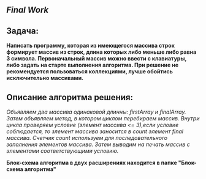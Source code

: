 ## _**Final Work**_

## __Задача:__

**Написать программу, которая из имеющегося массива строк формирует массив из строк, длина которых либо меньше либо равна 3 символа. Первоначальный массив можно ввести с клавиатуры, либо задать на старте выполнения алгоритма.
При решение не рекомендуется пользоваться коллекциями, лучше обойтись исключительно массивами.**
## Описание алгоритма решения:
*Объявляем два массива одинаковой длинны: firstArray и finalArray. Затем объявляем метод, в котором циклом перебираем массив. Внутри цикла проверяем условие (элемент массива <= 3),если условие соблюдается, то злемент массива заносится в count элемент final массива. Счетчик count используем для последовательного заполнения элементов массива. Затем выводим на печать массив с элементами соответствующими условию.*

**Блок-схема алгоритма в двух расширениях находится в папке "Блок-схема алгоритма"**